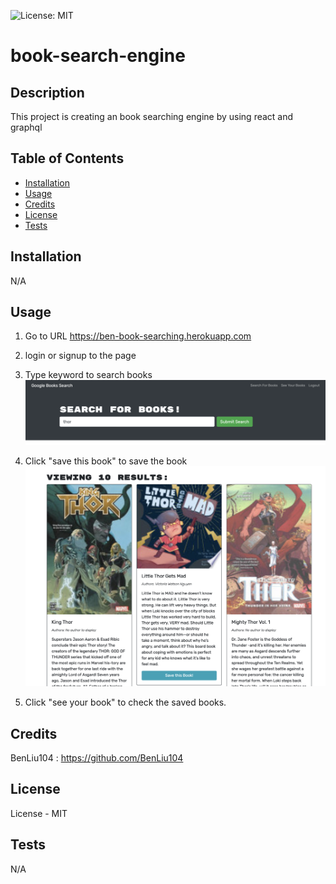 ![License: MIT](https://img.shields.io/badge/License-MIT-yellow.svg)

# book-search-engine

## Description

This project is creating an book searching engine by using react and graphql

## Table of Contents

- [Installation](#installation)
- [Usage](#usage)
- [Credits](#credits)
- [License](#license)
- [Tests](#tests)

## Installation

N/A

## Usage

1. Go to URL https://ben-book-searching.herokuapp.com

2. login or signup to the page

3. Type keyword to search books
   ![](./images/step1.png)

4. Click "save this book" to save the book
   ![](./images/step2.png)
5. Click "see your book" to check the saved books.

## Credits

BenLiu104 : https://github.com/BenLiu104

## License

License - MIT

## Tests

N/A
